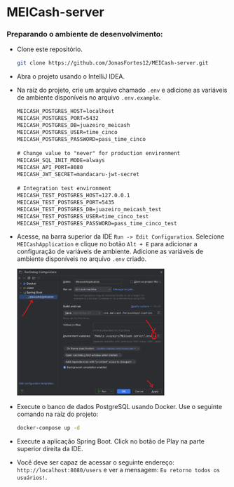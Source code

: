 # MEICash-server


### Preparando o ambiente de desenvolvimento:

- Clone este repositório.
    ```bash
    git clone https://github.com/JonasFortes12/MEICash-server.git
    ```
- Abra o projeto usando o IntelliJ IDEA.
- Na raíz do projeto, crie um arquivo chamado `.env` e adicione as variáveis de ambiente disponíveis no arquivo `.env.example`.
    ```dotenv
    MEICASH_POSTGRES_HOST=localhost
    MEICASH_POSTGRES_PORT=5432
    MEICASH_POSTGRES_DB=juazeiro_meicash
    MEICASH_POSTGRES_USER=time_cinco
    MEICASH_POSTGRES_PASSWORD=pass_time_cinco
    
    # Change value to "never" for production environment
    MEICASH_SQL_INIT_MODE=always
    MEICASH_API_PORT=8080
    MEICASH_JWT_SECRET=mandacaru-jwt-secret
    
    # Integration test environment
    MEICASH_TEST_POSTGRES_HOST=127.0.0.1
    MEICASH_TEST_POSTGRES_PORT=5435
    MEICASH_TEST_POSTGRES_DB=juazeiro_meicash_test
    MEICASH_TEST_POSTGRES_USER=time_cinco_test
    MEICASH_TEST_POSTGRES_PASSWORD=pass_time_cinco_test

    ```
- Acesse, na barra superior da IDE `Run -> Edit Configuration`. 
Selecione `MEICashApplication` e clique no botão `Alt + E` para adicionar a configuração 
de variáveis de ambiente. Adicione as variáveis de ambiente disponíveis no arquivo `.env` criado. 

  <img src="./tutorials-assets/setenv.png" width="70%">

- Execute o banco de dados PostgreSQL usando Docker. Use o seguinte comando na raíz do projeto:
    ```bash
    docker-compose up -d
    ```
- Execute a aplicação Spring Boot. Click no botão de Play na parte superior direita da IDE.
- Você deve ser capaz de acessar o seguinte endereço: `http://localhost:8080/users` 
e ver a mensagem: `Eu retorno todos os usuários!`.
